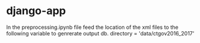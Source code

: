﻿# django-app
 
 In the preprocessing.ipynb file feed the location of the xml files to the following variable to genrerate output db. 
  directory = 'data/ctgov2016_2017'
